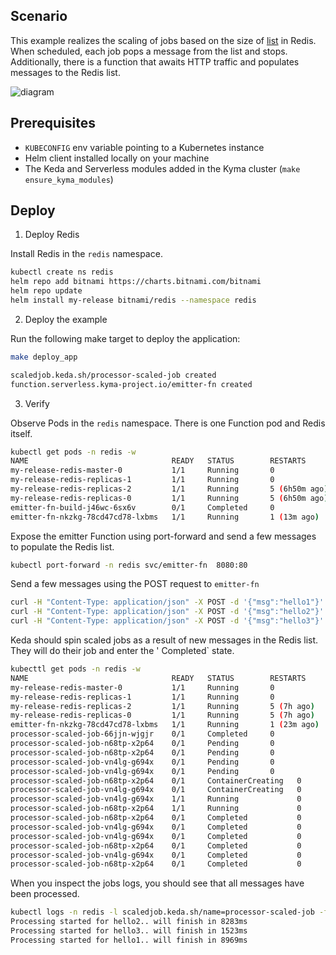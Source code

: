 ## Scenario

This example realizes the scaling of jobs based on the size of [list](https://redis.io/docs/latest/develop/data-types/#lists) in Redis.
When scheduled, each job pops a message from the list and stops.
Additionally, there is a function that awaits  HTTP traffic and populates messages to the Redis list.

![diagram](assets/scenario.drawio.svg)

## Prerequisites

 - `KUBECONFIG` env variable pointing to a Kubernetes instance
 - Helm client installed locally on your machine
 - The Keda and Serverless modules added in the Kyma cluster (`make ensure_kyma_modules`)


## Deploy 

1. Deploy Redis

Install Redis in the `redis` namespace.

   ```sh
   kubectl create ns redis
   helm repo add bitnami https://charts.bitnami.com/bitnami
   helm repo update
   helm install my-release bitnami/redis --namespace redis
   ```

2. Deploy the example

Run the following make target to deploy the application:

   ```sh
   make deploy_app
   ```

   ```sh
   scaledjob.keda.sh/processor-scaled-job created
   function.serverless.kyma-project.io/emitter-fn created
   ```

3. Verify

Observe Pods in the `redis` namespace. There is one Function pod and Redis itself.

   ```sh
   kubectl get pods -n redis -w
   NAME                                READY   STATUS        RESTARTS        AGE
   my-release-redis-master-0           1/1     Running       0               9h
   my-release-redis-replicas-1         1/1     Running       0               9h
   my-release-redis-replicas-2         1/1     Running       5 (6h50m ago)   21h
   my-release-redis-replicas-0         1/1     Running       5 (6h50m ago)   21h
   emitter-fn-build-j46wc-6sx6v        0/1     Completed     0               14m
   emitter-fn-nkzkg-78cd47cd78-lxbms   1/1     Running       1 (13m ago)     14m
   ```

Expose the emitter Function using port-forward and send a few messages to populate the Redis list.

   ```sh
   kubectl port-forward -n redis svc/emitter-fn  8080:80
   ```

Send a few messages using the POST request to `emitter-fn`

   ```sh
   curl -H "Content-Type: application/json" -X POST -d '{"msg":"hello1"}' localhost:8080
   curl -H "Content-Type: application/json" -X POST -d '{"msg":"hello2"}' localhost:8080
   curl -H "Content-Type: application/json" -X POST -d '{"msg":"hello3"}' localhost:8080
   ```

Keda should spin scaled jobs as a result of new messages in the Redis list. They will do their job and enter the ' Completed` state.

   ```sh
   kubecttl get pods -n redis -w 
   NAME                                READY   STATUS        RESTARTS      AGE
   my-release-redis-master-0           1/1     Running       0             10h
   my-release-redis-replicas-1         1/1     Running       0             10h
   my-release-redis-replicas-2         1/1     Running       5 (7h ago)    21h
   my-release-redis-replicas-0         1/1     Running       5 (7h ago)    21h
   emitter-fn-nkzkg-78cd47cd78-lxbms   1/1     Running       1 (23m ago)   24m
   processor-scaled-job-66jjn-wjgjr    0/1     Completed     0             12s
   processor-scaled-job-n68tp-x2p64    0/1     Pending       0             0s
   processor-scaled-job-n68tp-x2p64    0/1     Pending       0             0s
   processor-scaled-job-vn4lg-g694x    0/1     Pending       0             0s
   processor-scaled-job-vn4lg-g694x    0/1     Pending       0             0s
   processor-scaled-job-n68tp-x2p64    0/1     ContainerCreating   0             0s
   processor-scaled-job-vn4lg-g694x    0/1     ContainerCreating   0             0s
   processor-scaled-job-vn4lg-g694x    1/1     Running             0             2s
   processor-scaled-job-n68tp-x2p64    1/1     Running             0             2s
   processor-scaled-job-n68tp-x2p64    0/1     Completed           0             3s
   processor-scaled-job-vn4lg-g694x    0/1     Completed           0             3s
   processor-scaled-job-vn4lg-g694x    0/1     Completed           0             5s
   processor-scaled-job-n68tp-x2p64    0/1     Completed           0             5s
   processor-scaled-job-vn4lg-g694x    0/1     Completed           0             6s
   processor-scaled-job-n68tp-x2p64    0/1     Completed           0             6s
   ```

When you inspect the jobs logs, you should see that all messages have been processed.
   ```sh
   kubectl logs -n redis -l scaledjob.keda.sh/name=processor-scaled-job -f
   Processing started for hello2.. will finish in 8283ms
   Processing started for hello3.. will finish in 1523ms
   Processing started for hello1.. will finish in 8969ms
   ```
